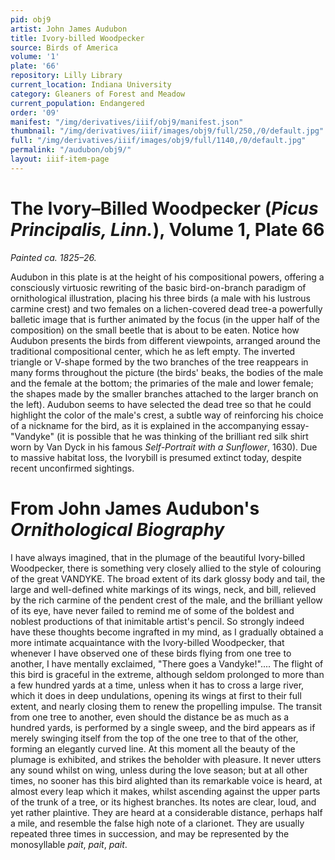 ```yaml
---
pid: obj9
artist: John James Audubon
title: Ivory-billed Woodpecker
source: Birds of America
volume: '1'
plate: '66'
repository: Lilly Library
current_location: Indiana University
category: Gleaners of Forest and Meadow
current_population: Endangered
order: '09'
manifest: "/img/derivatives/iiif/obj9/manifest.json"
thumbnail: "/img/derivatives/iiif/images/obj9/full/250,/0/default.jpg"
full: "/img/derivatives/iiif/images/obj9/full/1140,/0/default.jpg"
permalink: "/audubon/obj9/"
layout: iiif-item-page
---
```

# The Ivory–Billed Woodpecker (_Picus Principalis, Linn._), Volume 1, Plate 66

_Painted ca. 1825–26._

Audubon in this plate is at the height of his compositional powers, offering a consciously virtuosic rewriting of the basic bird-on-branch paradigm of ornithological illustration, placing his three birds (a male with his lustrous carmine crest) and two females on a lichen-covered dead tree-a powerfully balletic image that is further animated by the focus (in the upper half of the composition) on the small beetle that is about to be eaten. Notice how Audubon presents the birds from different viewpoints, arranged around the traditional compositional center, which he as left empty. The inverted triangle or V-shape formed by the two branches of the tree reappears in many forms throughout the picture (the birds' beaks, the bodies of the male and the female at the bottom; the primaries of the male and lower female; the shapes made by the smaller branches attached to the larger branch on the left). Audubon seems to have selected the dead tree so that he could highlight the color of the male's crest, a subtle way of reinforcing his choice of a nickname for the bird, as it is explained in the accompanying essay-"Vandyke" (it is possible that he was thinking of the brilliant red silk shirt worn by Van Dyck in his famous _Self-Portrait with a Sunflower_, 1630). Due to massive habitat loss, the Ivorybill is presumed extinct today, despite recent unconfirmed sightings.

# From John James Audubon's _Ornithological Biography_

I have always imagined, that in the plumage of the beautiful Ivory-billed Woodpecker, there is something very closely allied to the style of colouring of the great VANDYKE. The broad extent of its dark glossy body and tail, the large and well-defined white markings of its wings, neck, and bill, relieved by the rich carmine of the pendent crest of the male, and the brilliant yellow of its eye, have never failed to remind me of some of the boldest and noblest productions of that inimitable artist's pencil. So strongly indeed have these thoughts become ingrafted in my mind, as I gradually obtained a more intimate acquaintance with the Ivory-billed Woodpecker, that whenever I have observed one of these birds flying from one tree to another, I have mentally exclaimed, "There goes a Vandyke!".... The flight of this bird is graceful in the extreme, although seldom prolonged to more than a few hundred yards at a time, unless when it has to cross a large river, which it does in deep undulations, opening its wings at first to their full extent, and nearly closing them to renew the propelling impulse. The transit from one tree to another, even should the distance be as much as a hundred yards, is performed by a single sweep, and the bird appears as if merely swinging itself from the top of the one tree to that of the other, forming an elegantly curved line. At this moment all the beauty of the plumage is exhibited, and strikes the beholder with pleasure. It never utters any sound whilst on wing, unless during the love season; but at all other times, no sooner has this bird alighted than its remarkable voice is heard, at almost every leap which it makes, whilst ascending against the upper parts of the trunk of a tree, or its highest branches. Its notes are clear, loud, and yet rather plaintive. They are heard at a considerable distance, perhaps half a mile, and resemble the false high note of a clarionet. They are usually repeated three times in succession, and may be represented by the monosyllable _pait_, _pait_, _pait_.
